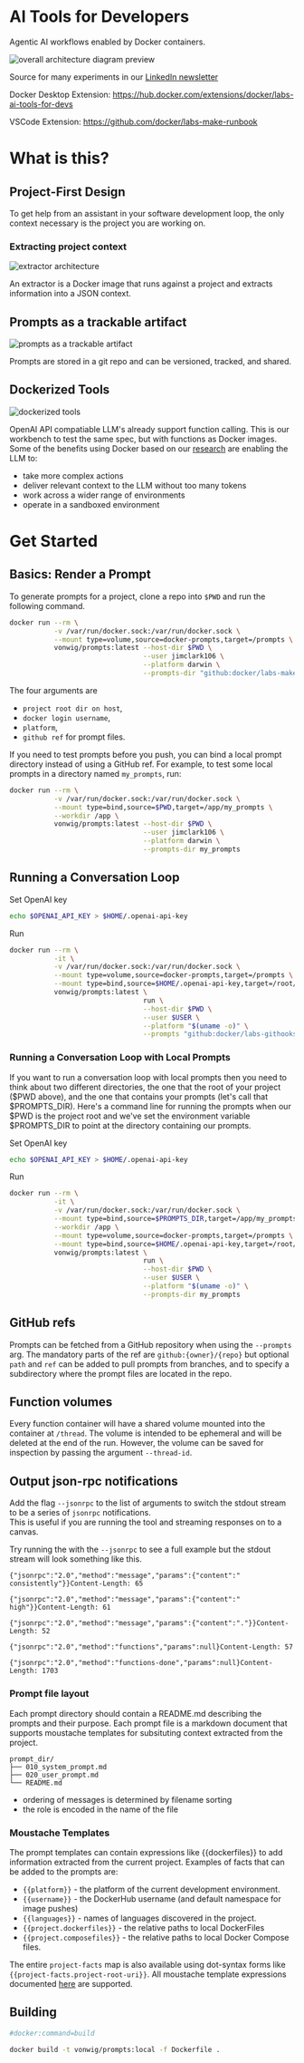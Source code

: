 # AI Tools for Developers

Agentic AI workflows enabled by Docker containers.

![overall architecture diagram preview](img1.png)

Source for many experiments in our [LinkedIn newsletter](https://www.linkedin.com/newsletters/docker-labs-genai-7204877599427194882/)

Docker Desktop Extension: https://hub.docker.com/extensions/docker/labs-ai-tools-for-devs

VSCode Extension: https://github.com/docker/labs-make-runbook

# What is this?

## Project-First Design
To get help from an assistant in your software development loop, the only context necessary is the project you are working on. 

### Extracting project context
![extractor architecture](img2.png)

An extractor is a Docker image that runs against a project and extracts information into a JSON context.

## Prompts as a trackable artifact
![prompts as a trackable artifact](img3.png)

Prompts are stored in a git repo and can be versioned, tracked, and shared. 

## Dockerized Tools
![dockerized tools](img4.png)

OpenAI API compatiable LLM's already support function calling. This is our workbench to test the same spec, but with functions as Docker images. Some of the benefits using Docker based on our [research](https://www.linkedin.com/newsletters/docker-labs-genai-7204877599427194882/) are enabling the LLM to: 
- take more complex actions
- deliver relevant context to the LLM without too many tokens
- work across a wider range of environments
- operate in a sandboxed environment


# Get Started

## Basics: Render a Prompt

To generate prompts for a project, clone a repo into `$PWD` and run the 
following command.

```sh
docker run --rm \
           -v /var/run/docker.sock:/var/run/docker.sock \
           --mount type=volume,source=docker-prompts,target=/prompts \
           vonwig/prompts:latest --host-dir $PWD \
                                 --user jimclark106 \
                                 --platform darwin \
                                 --prompts-dir "github:docker/labs-make-runbook?ref=main&path=prompts/lazy_docker"
```

The four arguments are 
* `project root dir on host`, 
* `docker login username`, 
* `platform`, 
* `github ref` for prompt files.

If you need to test prompts before you push, you can bind a local prompt directory instead of using
a GitHub ref.  For example, to test some local prompts in a directory named `my_prompts`, run:

```sh
docker run --rm \
           -v /var/run/docker.sock:/var/run/docker.sock \
           --mount type=bind,source=$PWD,target=/app/my_prompts \
           --workdir /app \
           vonwig/prompts:latest --host-dir $PWD \
                                 --user jimclark106 \
                                 --platform darwin \
                                 --prompts-dir my_prompts
```

## Running a Conversation Loop

Set OpenAI key
```sh
echo $OPENAI_API_KEY > $HOME/.openai-api-key
```
Run
```sh
docker run --rm \
           -it \
           -v /var/run/docker.sock:/var/run/docker.sock \
           --mount type=volume,source=docker-prompts,target=/prompts \
           --mount type=bind,source=$HOME/.openai-api-key,target=/root/.openai-api-key \
           vonwig/prompts:latest \
                                 run \
                                 --host-dir $PWD \
                                 --user $USER \
                                 --platform "$(uname -o)" \
                                 --prompts "github:docker/labs-githooks?ref=main&path=prompts/git_hooks"
```

### Running a Conversation Loop with Local Prompts

If you want to run a conversation loop with local prompts then you need to think about two different directories, the one that the root of your project ($PWD above), 
and the one that contains your prompts (let's call that $PROMPTS_DIR).  Here's a command line for running the prompts when our $PWD is the project root and we've set the environment variable
$PROMPTS_DIR to point at the directory containing our prompts.

Set OpenAI key
```sh
echo $OPENAI_API_KEY > $HOME/.openai-api-key
```
Run
```sh
docker run --rm \
           -it \
           -v /var/run/docker.sock:/var/run/docker.sock \
           --mount type=bind,source=$PROMPTS_DIR,target=/app/my_prompts \
           --workdir /app \
           --mount type=volume,source=docker-prompts,target=/prompts \
           --mount type=bind,source=$HOME/.openai-api-key,target=/root/.openai-api-key \
           vonwig/prompts:latest \
                                 run \
                                 --host-dir $PWD \
                                 --user $USER \
                                 --platform "$(uname -o)" \
                                 --prompts-dir my_prompts
```

## GitHub refs

Prompts can be fetched from a GitHub repository when using the `--prompts` arg.  The mandatory parts of the ref are `github:{owner}/{repo}` 
but optional `path` and `ref` can be added to pull prompts from branches, and to specify a subdirectory
where the prompt files are located in the repo.

## Function volumes

Every function container will have a shared volume mounted into the container at `/thread`.
The volume is intended to be ephemeral and will be deleted at the end of the run.  However, the volume
can be saved for inspection by passing the argument `--thread-id`.  

## Output json-rpc notifications

Add the flag `--jsonrpc` to the list of arguments to switch the stdout stream to be a series of `jsonrpc` notifications.  
This is useful if you are running the tool and streaming responses on to a canvas.

Try running the with the `--jsonrpc` to see a full example but the stdout stream will look something like this.

```
{"jsonrpc":"2.0","method":"message","params":{"content":" consistently"}}Content-Length: 65

{"jsonrpc":"2.0","method":"message","params":{"content":" high"}}Content-Length: 61

{"jsonrpc":"2.0","method":"message","params":{"content":"."}}Content-Length: 52

{"jsonrpc":"2.0","method":"functions","params":null}Content-Length: 57

{"jsonrpc":"2.0","method":"functions-done","params":null}Content-Length: 1703
```

### Prompt file layout

Each prompt directory should contain a README.md describing the prompts and their purpose.  Each prompt file
is a markdown document that supports moustache templates for subsituting context extracted from the project.

```
prompt_dir/
├── 010_system_prompt.md
├── 020_user_prompt.md
└── README.md
```

* ordering of messages is determined by filename sorting
* the role is encoded in the name of the file

### Moustache Templates

The prompt templates can contain expressions like {{dockerfiles}} to add information
extracted from the current project.  Examples of facts that can be added to the
prompts are:

* `{{platform}}` - the platform of the current development environment.
* `{{username}}` - the DockerHub username (and default namespace for image pushes)
* `{{languages}}` - names of languages discovered in the project.
* `{{project.dockerfiles}}` - the relative paths to local DockerFiles
* `{{project.composefiles}}` - the relative paths to local Docker Compose files.

The entire `project-facts` map is also available using dot-syntax
forms like `{{project-facts.project-root-uri}}`.  All moustache template
expressions documented [here](https://github.com/yogthos/Selmer) are supported.

## Building

```sh
#docker:command=build

docker build -t vonwig/prompts:local -f Dockerfile .
```

